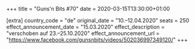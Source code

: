 +++
title = "Guns'n Bits #70"
date = 2020-03-15T13:30:00+01:00

[extra]
country_code = "de"
original_date = "10.–12.04.2020"
seats = 250
effect_announcement_date = "15.03.2020"
effect_description = "verschoben auf 23.–25.10.2020"
effect_announcement_url = "https://www.facebook.com/gunsnbits/videos/502036997349120/"
+++
